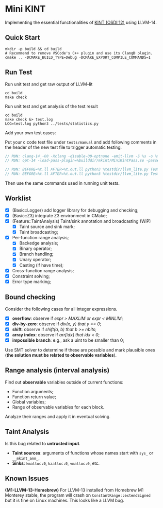 # Mini KINT

Implementing the essential functionalities of [KINT (OSDI'12)](https://www.usenix.org/system/files/conference/osdi12/osdi12-final-88.pdf) using LLVM-14.

## Quick Start

```shell
mkdir -p build && cd build
# Recommend to remove VSCode's C++ plugin and use its ClangD plugin.
cmake .. -DCMAKE_BUILD_TYPE=Debug -DCMAKE_EXPORT_COMPILE_COMMANDS=1
```

## Run Test

Run unit test and get raw output of LLVM-lit
```shell
cd build
make check
```

Run unit test and get analysis of the test result
```shell
cd build
make check &> test.log
LOG=test.log python3 ../tests/statistics.py
```

Add your own test cases:

Put your c code test file under `tests/manual` and add following comments in the header of the new test file to trigger automatic testing.

```c
// RUN: clang-14 -O0 -Xclang -disable-O0-optnone -emit-llvm -S %s -o %t.ll
// RUN: opt-14 -load-pass-plugin=%builddir/mkint/MiniKintPass.so -passes=mkint-pass -S %t.ll -o %t.out.ll

// RUN: BEFORE=%t.ll AFTER=%t.out.ll python3 %testdir/llvm_lite.py TestMKint.test_IR_correct
// RUN: BEFORE=%t.ll AFTER=%t.out.ll python3 %testdir/llvm_lite.py TestMKint.test_i_annoted
```

Then use the same commands used in running unit tests.

## Worklist

- [x] (Basic::Logger) add logger library for debugging and checking;
- [x] (Basic::Z3) integrate Z3 environment in CMake;
- [x] (Feature::TaintAnalysis) Taint/sink annotation and broadcasting (WIP)
  - [x] Taint source and sink mark;
  - [x] Taint broadcasting;
- [x] Per-function range analysis;
  - [x] Backedge analysis;
  - [x] Binary operator;
  - [x] Branch handling;
  - [x] Unary operator;
  - [x] Casting (if have time);
- [x] Cross-function range analysis;
- [x] Constraint solving;
- [x] Error type marking;

## Bound checking

Consider the following cases for all integer expressions.

- [x] **overflow**: observe if *expr > MAXLIM or expr < MINLIM*;
- [x] **div-by-zero**: observe if *div(x, y) that y == 0*;
- [x] **shift**: observe if *shift(a, b) that b >= nbits*;
- [x] **array index**: observe if *arr\[idx\] that idx < 0*;
- [x] **impossible branch**: e.g., ask a uint to be smaller than 0;

Use SMT solver to determine if these are possible and mark plausible ones (**the solution must be related to observable variables**).

## Range analysis (interval analysis)

Find out **observable** variables outside of current functions:

- Function arguments;
- Function return value;
- Global variables;
- Range of observable variables for each block.

Analyze their ranges and apply it in eventual solving.

## Taint Analysis

Is this bug related to **untrusted input**.

- **Taint sources**: arguments of functions whose names start with `sys_` or `__mkint_ann_`.
- **Sinks**: `kmalloc:0`, `kzalloc:0`, `vmalloc:0`, etc.

## Known Issues

**(M1-LLVM-13-Homebrew)** For LLVM-13 installed from Homebrew M1 Monterey stable, the program will crash on `ConstantRange::extendSigned` but it is fine on Linux machines.
This looks like a LLVM bug.